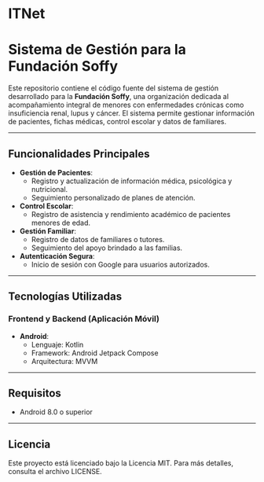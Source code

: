 # ITNet

# Sistema de Gestión para la Fundación Soffy

Este repositorio contiene el código fuente del sistema de gestión desarrollado para la **Fundación Soffy**, una organización dedicada al acompañamiento integral de menores con enfermedades crónicas como insuficiencia renal, lupus y cáncer. El sistema permite gestionar información de pacientes, fichas médicas, control escolar y datos de familiares.

---

## **Funcionalidades Principales**

- **Gestión de Pacientes**:
  - Registro y actualización de información médica, psicológica y nutricional.
  - Seguimiento personalizado de planes de atención.
- **Control Escolar**:
  - Registro de asistencia y rendimiento académico de pacientes menores de edad.
- **Gestión Familiar**:
  - Registro de datos de familiares o tutores.
  - Seguimiento del apoyo brindado a las familias.
- **Autenticación Segura**:
  - Inicio de sesión con Google para usuarios autorizados.

---

## **Tecnologías Utilizadas**

### Frontend y Backend (Aplicación Móvil)
- **Android**:
  - Lenguaje: Kotlin
  - Framework: Android Jetpack Compose
  - Arquitectura: MVVM

---

## **Requisitos**

  - Android 8.0 o superior

---

## Licencia
Este proyecto está licenciado bajo la Licencia MIT. Para más detalles, consulta el archivo LICENSE.
